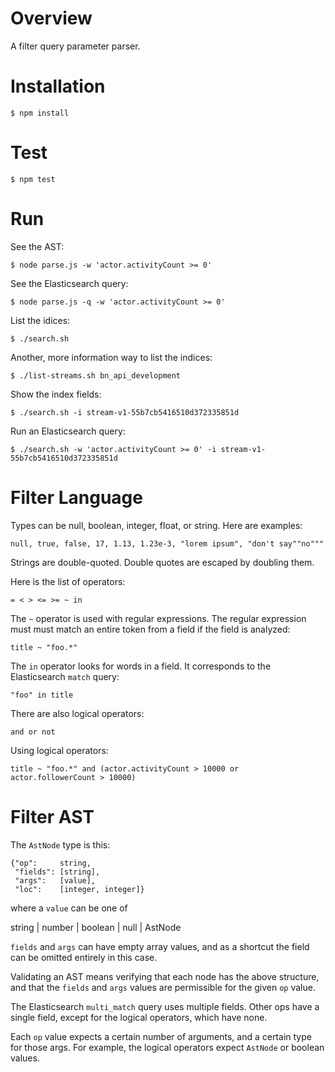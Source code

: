 # Overview

A filter query parameter parser.

# Installation

    $ npm install
    
# Test

    $ npm test
    
# Run

See the AST:

    $ node parse.js -w 'actor.activityCount >= 0'

See the Elasticsearch query:

    $ node parse.js -q -w 'actor.activityCount >= 0'

List the idices:

    $ ./search.sh

Another, more information way to list the indices:

    $ ./list-streams.sh bn_api_development

Show the index fields:

    $ ./search.sh -i stream-v1-55b7cb5416510d372335851d

Run an Elasticsearch query:

    $ ./search.sh -w 'actor.activityCount >= 0' -i stream-v1-55b7cb5416510d372335851d

# Filter Language

Types can be null, boolean, integer, float, or string.  Here are examples:

    null, true, false, 17, 1.13, 1.23e-3, "lorem ipsum", "don't say""no"""

Strings are double-quoted.  Double quotes are escaped by doubling them.

Here is the list of operators:

    = < > <= >= ~ in
    
The `~` operator is used with regular expressions.  The regular expression must must match an entire token from a field if the field is analyzed:

    title ~ "foo.*"

The `in` operator looks for words in a field.  It corresponds to the Elasticsearch `match` query:

    "foo" in title
    
There are also logical operators:

    and or not

Using logical operators:

    title ~ "foo.*" and (actor.activityCount > 10000 or actor.followerCount > 10000)

# Filter AST

The `AstNode` type is this:

    {"op":     string,
     "fields": [string],
     "args":   [value],
     "loc":    [integer, integer]}

where a `value` can be one of

string | number | boolean | null | AstNode

`fields` and `args` can have empty array values, and as a shortcut the
field can be omitted entirely in this case.

Validating an AST means verifying that each node has the above structure,
and that the `fields` and `args` values are permissible for the given `op`
value.

The Elasticsearch `multi_match` query uses multiple fields.  Other
ops have a single field, except for the logical operators, which have none.

Each `op` value expects a certain number of arguments, and a certain type
for those args.  For example, the logical operators expect `AstNode` or boolean
values.
